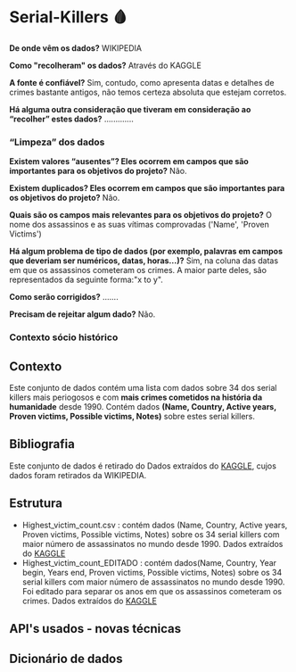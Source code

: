 # Serial-Killers :drop_of_blood:

**De onde vêm os dados?** WIKIPEDIA

**Como "recolheram" os dados?** Através do KAGGLE
  
**A fonte é confiável?** Sim, contudo, como apresenta datas e detalhes de crimes bastante antigos, não temos certeza absoluta que estejam corretos. 
  
**Há alguma outra consideração que tiveram em consideração ao “recolher” estes dados?** .............
  
  
### “Limpeza” dos dados

**Existem valores “ausentes”? Eles ocorrem em campos que são importantes para os objetivos do projeto?** Não.
  
**Existem duplicados? Eles ocorrem em campos que são importantes para os objetivos do projeto?** Não.
  
**Quais são os campos mais relevantes para os objetivos do projeto?** O nome dos assassinos e as suas vítimas comprovadas ('Name', 'Proven Victims')
  
**Há algum problema de tipo de dados (por exemplo, palavras em campos que deveriam ser numéricos, datas, horas…)?** Sim, na coluna das datas em que os assassinos cometeram os crimes. A maior parte deles, são representados da seguinte forma:"x to y".
  
**Como serão corrigidos?** .......
  
**Precisam de rejeitar algum dado?** Não.
  
  
### Contexto sócio histórico



## Contexto

Este conjunto de dados contém uma lista com dados sobre 34 dos serial killers mais periogosos e com **mais crimes cometidos na história da humanidade** desde 1990.
Contém dados **(Name, Country, Active years, Proven victims, Possible victims, Notes)** sobre estes serial killers.

## Bibliografia

Este conjunto de dados é retirado do Dados extraídos do [KAGGLE](https://www.kaggle.com/datasets/vesuvius13/serial-killers-dataset), cujos dados foram retirados da WIKIPEDIA.

## Estrutura

- Highest_victim_count.csv : contém dados (Name, Country, Active years, Proven victims, Possible victims, Notes) sobre os 34 serial killers com maior número de assassinatos no mundo desde 1990. Dados extraídos do [KAGGLE](https://www.kaggle.com/datasets/vesuvius13/serial-killers-dataset)
- Highest_victim_count_EDITADO : contém dados(Name, Country, Year begin, Years end, Proven victims, Possible victims, Notes) sobre os 34 serial killers com maior número de assassinatos no mundo desde 1990. Foi editado para separar os anos em que os assassinos cometeram os crimes. Dados extraídos do [KAGGLE](https://www.kaggle.com/datasets/vesuvius13/serial-killers-dataset)

## API's usados - novas técnicas

## Dicionário de dados

